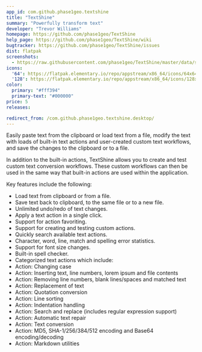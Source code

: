 ```yaml
---
app_id: com.github.phase1geo.textshine
title: "TextShine"
summary: "Powerfully transform text"
developer: "Trevor Williams"
homepage: https://github.com/phase1geo/TextShine
help_page: https://github.com/phase1geo/TextShine/wiki
bugtracker: https://github.com/phase1geo/TextShine/issues
dist: flatpak
screenshots:
  - https://raw.githubusercontent.com/phase1geo/TextShine/master/data/screenshots/screenshot-actions.png
icons:
  '64': https://flatpak.elementary.io/repo/appstream/x86_64/icons/64x64/com.github.phase1geo.textshine.png
  '128': https://flatpak.elementary.io/repo/appstream/x86_64/icons/128x128/com.github.phase1geo.textshine.png
color:
  primary: "#fff394"
  primary-text: "#000000"
price: 5
releases:

redirect_from: /com.github.phase1geo.textshine.desktop/
---
```


<p>Easily paste text from the clipboard or load text from a file, modify the text with loads of built-in text actions and user-created custom text workflows, and save the changes to the clipboard or to a file.</p>
<p>In addition to the built-in actions, TextShine allows you to create and test custom text conversion workflows. These custom workflows can then be used in the same way that built-in actions are used within the application.</p>
<p>Key features include the following:</p>
<ul>
<li>Load text from clipboard or from a file.</li>
<li>Save text back to clipboard, to the same file or to a new file.</li>
<li>Unlimited undo/redo of text changes.</li>
<li>Apply a text action in a single click.</li>
<li>Support for action favoriting.</li>
<li>Support for creating and testing custom actions.</li>
<li>Quickly search available text actions.</li>
<li>Character, word, line, match and spelling error statistics.</li>
<li>Support for font size changes.</li>
<li>Built-in spell checker.</li>
<li>Categorized text actions which include:</li>
<li>Action: Changing case</li>
<li>Action: Inserting text, line numbers, lorem ipsum and file contents</li>
<li>Action: Removing line numbers, blank lines/spaces and matched text</li>
<li>Action: Replacement of text</li>
<li>Action: Quotation conversion</li>
<li>Action: Line sorting</li>
<li>Action: Indentation handling</li>
<li>Action: Search and replace (includes regular expression support)</li>
<li>Action: Automatic text repair</li>
<li>Action: Text conversion</li>
<li>Action: MD5, SHA-1/256/384/512 encoding and Base64 encoding/decoding</li>
<li>Action: Markdown utilities</li>
</ul>